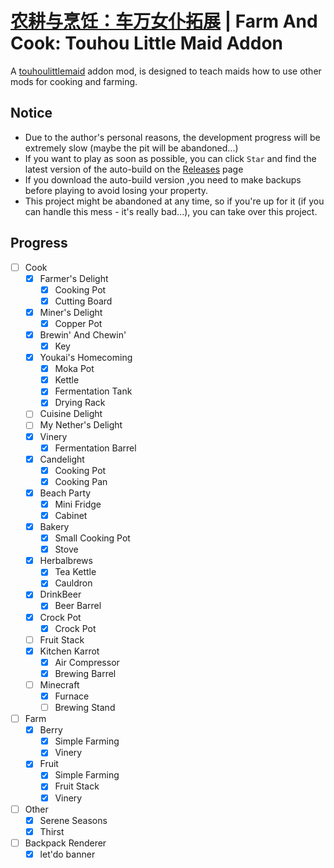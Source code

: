 # [农耕与烹饪：车万女仆拓展](./readme.zh.md) | Farm And Cook: Touhou Little Maid Addon
 A [touhoulittlemaid](https://github.com/TartaricAcid/TouhouLittleMaid) addon mod, is designed to teach maids how to use other mods for cooking and farming.

## Notice
  - Due to the author's personal reasons, the development progress will be extremely slow (maybe the pit will be abandoned...)
  - If you want to play as soon as possible, you can click `Star` and find the latest version of the auto-build on the [Releases](https://github.com/Wall-ev/TouhouLittleMaidAddon/releases) page
  - If you download the auto-build version ,you need to make backups before playing to avoid losing your property.
  - This project might be abandoned at any time, so if you're up for it (if you can handle this mess - it's really bad...), you can take over this project.

## Progress
- [ ] Cook
    - [x] Farmer's Delight
        - [x] Cooking Pot
        - [x] Cutting Board
    - [x] Miner's Delight
        - [x] Copper Pot
    - [x] Brewin' And Chewin'
        - [x] Key
    - [x] Youkai's Homecoming
        - [x] Moka Pot
        - [x] Kettle 
        - [x] Fermentation Tank 
        - [x] Drying Rack 
    - [ ] Cuisine Delight
    - [ ] My Nether's Delight
    - [x] Vinery
        - [x] Fermentation Barrel
    - [x] Candelight
        - [x] Cooking Pot
        - [x] Cooking Pan
    - [x] Beach Party
        - [x] Mini Fridge
        - [x] Cabinet
    - [x] Bakery
        - [x] Small Cooking Pot
        - [x] Stove
    - [x] Herbalbrews
        - [x] Tea Kettle 
        - [x] Cauldron
    - [x] DrinkBeer
        - [x] Beer Barrel
    - [x] Crock Pot
        - [x] Crock Pot
    - [ ] Fruit Stack
    - [x] Kitchen Karrot
        - [x] Air Compressor
        - [x] Brewing Barrel
    - [ ] Minecraft
        - [x] Furnace
        - [ ] Brewing Stand
- [ ] Farm
    - [x] Berry
        - [x] Simple Farming
        - [x] Vinery
    - [x] Fruit
        - [x] Simple Farming
        - [x] Fruit Stack
        - [x] Vinery
- [ ] Other
    - [x] Serene Seasons
    - [x] Thirst
- [ ] Backpack Renderer
    - [x] let'do banner
